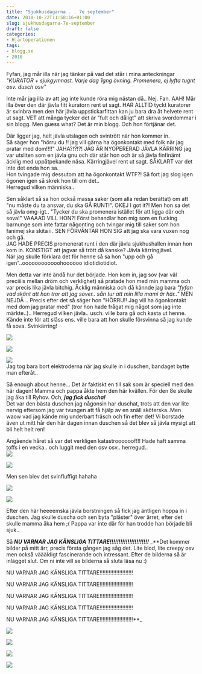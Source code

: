 ```yaml
---
title: "Sjukhusdagarna . . 7e september"
date: 2010-10-22T11:58:16+01:00
slug: sjukhusdagarna-7e-september
draft: false
categories:
- Hjärtoperationen
tags:
- blogg.se
- 2010
---
```

Fyfan, jag mår illa när jag tänker på vad det står i mina anteckningar _"KURATOR + sjukgymnast. Varje dag 1gng övning. Promenera, ej lyfta tugnt osv. dusch osv"_  
  
Inte mår jag illa av att jag inte kunde röra mig nästan då.. Nej. Fan. AAH! Mår illa över den där jävla fitt kuratorn rent ut sagt. HAR ALLTID tyckt kuratorer är svinbra men den här jävla uppstickarfittan kan ju bara dra åt helvete rent ut sagt. VET att många tycker det är "fult och dåligt" att skriva svordommar i sin blogg. Men guess what? Det är min blogg. Och hon förtjänar det.  
  
Där ligger jag, helt jävla utslagen och svintrött när hon kommer in.  
Så säger hon "hörru du !! jag vill gärna ha ögonkontakt med folk när jag pratar med dom!!!!" JAHA?!?!?! JAG ÄR NYOPERERAD JÄVLA KÄRRING jag var utsliten som en jävla gnu och där står hon och är så jävla finfinämt äcklig med uppåtpekande näsa. Kärringjävel rent ut sagt. SÅKLART var det inte det enda hon sa.  
Hon tvingade mig dessutom att ha ögonkontakt WTF?! Så fort jag slog igen ögonen igen så skrek hon till om det..  
Herregud vilken människa..  
  
Sen såklart så sa hon också massa saker (som alla redan berättat) om att "nu måste du ta ansvar, du ska GÅ RUNT!". OKEJ I got it?! Men hon sa det så jävla omg-igt.. "Tycker du ska promenera istället för att ligga där och sova!" VAAAAD VILL HON?! Först behandlar hon mig som en fucking barnunge som inte fattar någonting och tvingar mig till saker som hon fanimej ska skita i . SEN FÖRVÄNTAR HON SIG att jag ska vara vuxen nog och gå.  
JAG HADE PRECIS promenerat runt i den där jävla sjukhushallen innan hon kom in. KONSTIGT att jagvar så trött då kanske? Jävla kärringjävel.  
När jag skulle förklara det för henne så sa hon "upp och gå igen"..oooooooooooohoooooo idiotidiotidiot.  
  
Men detta var inte ändå hur det började. Hon kom in, jag sov (var väl preciiiis mellan dröm och verklighet) så pratade hon med min mamma och var precis lika jävla bitchig. Äcklig människa och då kännde jag bara _"fyfan vad skönt att hon tror att jag sover.. sån tur att min lilla mami är här.."_ MEN NEJDÅ .. Precis efter det så säger hon "HÖRRU!! Jag vill ha ögonkontakt med dom jag pratar med" (tror hon hade frågat mig något som jag inte märkte..).. Herregud vilken jävla.. usch. ville bara gå och kasta ut henne. Kände inte för att slåss ens. ville bara att hon skulle försvinna så jag kunde få sova. Svinkärring!  
  
![](/assets/images/blogg.se/dsc09064_113356499.jpg)  
  
  
![](https://cdn1.cdnme.se/cdn/9-1/701517/images/2010/dsc09067_113356548.jpg)  
  
  
![](/assets/images/blogg.se/dsc09068_113356571.jpg)  
Jag tog bara bort elektroderna när jag skulle in i duschen, bandaget bytte man efteråt..  
  
Så enough about henne... Det är faktiskt en till sak som är speciell med den här dagen! Mamma och pappa åkte hem den här kvällen. För den 8e skulle jag åka till Ryhov. Och, _**jag fick duscha!**_  
Det var den bästa duschen jag någonsin har duschat, trots att den var lite nervig eftersom jag var tvungen att få hjälp av en snäll sköterska..Men waow vad jag kände mig underbart fräsch och fin efter det! Vi borstade även ut mitt hår den här dagen innan duschen så det blev så jävla mysigt att bli helt helt ren!  
  
Angående håret så var det verkligen katastroooooof!!! Hade haft samma toffs i en vecka.. och luggit med den osv osv.. herregud..  
![](/assets/images/blogg.se/dsc09069_113357046.jpg)  
  
  
![](https://cdn2.cdnme.se/cdn/9-1/701517/images/2010/dsc09070_113357056.jpg)  
  
Men sen blev det svinfluffigt hahaha  
  
![](/assets/images/blogg.se/dsc09073_113357403.jpg)  
  
  
![](https://cdn1.cdnme.se/cdn/9-1/701517/images/2010/dsc09077_113357504.jpg)  
  
  
  
Efter den här heeeemska jävla borstningen så fick jag äntligen hoppa in i duschen. Jag skulle duscha och sen byta "plåster" över ärret, efter det skulle mamma åka hem ;( Pappa var inte där för han trodde han började bli sjuk..  
  
Så _**NU VARNAR JAG KÄNSLIGA TITTARE!!!!!!!!!!!!!!!!!!!!!!**_ _**Det kommer bilder på mitt ärr, precis första gången jag såg det. Lite blod, lite creepy osv men också väääldigt fascinerande och intressant. Efter de bilderna så är inlägget slut. Om ni inte vill se bilderna så sluta läsa nu :)  
  
NU VARNAR JAG KÄNSLIGA TITTARE!!!!!!!!!!!!!!!!!!!!!!  
  
NU VARNAR JAG KÄNSLIGA TITTARE!!!!!!!!!!!!!!!!!!!!!!  
  
NU VARNAR JAG KÄNSLIGA TITTARE!!!!!!!!!!!!!!!!!!!!!!  
  
NU VARNAR JAG KÄNSLIGA TITTARE!!!!!!!!!!!!!!!!!!!!!!  
  
NU VARNAR JAG KÄNSLIGA TITTARE!!!!!!!!!!!!!!!!!!!!!!**_  
  
  
  
  
![](/assets/images/blogg.se/dsc09081_113357841.jpg)  
  
  
![](https://cdn3.cdnme.se/cdn/9-1/701517/images/2010/dsc09085_113357864.jpg)  
  
  
![](/assets/images/blogg.se/dsc09095_113357909.jpg)  
  
  
![](https://cdn3.cdnme.se/cdn/9-1/701517/images/2010/dsc09096_113357931.jpg)